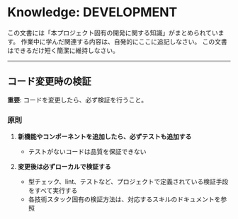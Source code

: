 # Knowledge: DEVELOPMENT

この文書には「本プロジェクト固有の開発に関する知識」がまとめられています。
作業中に学んだ関連する内容は、自発的にここに追記しなさい。
この文書はできるだけ短く簡潔に維持しなさい。

---

## コード変更時の検証

**重要**: コードを変更したら、必ず検証を行うこと。

### 原則

1. **新機能やコンポーネントを追加したら、必ずテストも追加する**
   - テストがないコードは品質を保証できない

2. **変更後は必ずローカルで検証する**
   - 型チェック、lint、テストなど、プロジェクトで定義されている検証手段をすべて実行する
   - 各技術スタック固有の検証方法は、対応するスキルのドキュメントを参照
